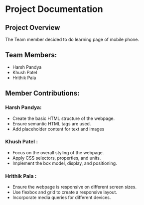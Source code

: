 # Project Documentation

## Project Overview

The Team member decided to do learning page of mobile phone.

## Team Members:

-   Harsh Pandya
-   Khush Patel
-   Hrithik Pala

## Member Contributions:

### Harsh Pandya:

-   Create the basic HTML structure of the webpage.
-   Ensure semantic HTML tags are used.
-   Add placeholder content for text and images

### Khush Patel :

-   Focus on the overall styling of the webpage.
-   Apply CSS selectors, properties, and units.
-   Implement the box model, display, and positioning.

### Hrithik Pala :

-  Ensure the webpage is responsive on different screen sizes.
-  Use flexbox and grid to create a responsive layout.
-  Incorporate media queries for different devices.